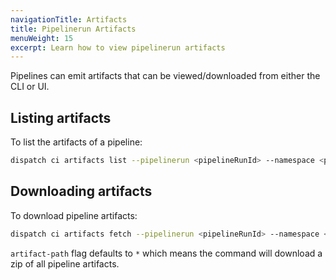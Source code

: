 ```yaml
---
navigationTitle: Artifacts
title: Pipelinerun Artifacts
menuWeight: 15
excerpt: Learn how to view pipelinerun artifacts
---
```


Pipelines can emit artifacts that can be viewed/downloaded from either the CLI or UI.

## Listing artifacts

To list the artifacts of a pipeline:

```bash
dispatch ci artifacts list --pipelinerun <pipelineRunId> --namespace <pipelineRunNamespace>
```

## Downloading artifacts

To download pipeline artifacts:

```bash
dispatch ci artifacts fetch --pipelinerun <pipelineRunId> --namespace <pipelineRunNamespace> --artifact-path=<optional-path-of-artifact> --output=<optional-path-to-save-artifact>
```

`artifact-path` flag defaults to `*` which means the command will download a zip of all pipeline artifacts.
